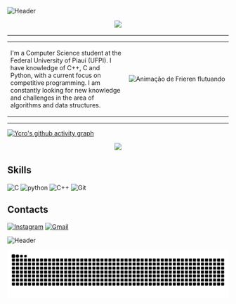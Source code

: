 ![Header](https://capsule-render.vercel.app/api?type=waving&color=216bff&height=150&section=header)
<div align="center">
  <a href="https://git.io/typing-svg">
    <img src="https://readme-typing-svg.demolab.com/?lines=Hello+there%2C+my+name+is+Icaro!" />
  </a>
</div>

---

<table>
<tr>
<td width="65%">

I'm a Computer Science student at the Federal University of Piauí (UFPI). I have knowledge of C++, C and Python, with a current focus on competitive programming. I am constantly looking for new knowledge and challenges in the area of algorithms and data structures.

</td>
<td width="35%">

<img align="right" alt="Animação de Frieren flutuando" src="https://cdn.lospec.com/gallery/floating-frieren-192562.gif" width="220">

</td>
</tr>
</table>

---

[![Ycro's github activity graph](https://github-readme-activity-graph.vercel.app/graph?username=YcroMqz&theme=react-dark)](https://github.com/YcroMqz/github-readme-activity-graph)

<p align="center">
    <img src="https://github-readme-stats.vercel.app/api?username=YcroMqz&show_icons=true&theme=transparent" style="border: none;">
</p>

## Skills
<div style="display: inline_block">
    <img align="center" alt="C" src="https://img.shields.io/badge/C-00599C?style=for-the-badge&logo=c&logoColor=white"/>
    <img align="center" alt="python" src="https://img.shields.io/badge/Python-3776AB?style=for-the-badge&logo=python&logoColor=white"/>
    <img align="center" alt="C++" src="https://img.shields.io/badge/C%2B%2B-00599C?style=for-the-badge&logo=c%2B%2B&logoColor=white"/>
    <img align="center" alt="Git" src="https://img.shields.io/badge/GIT-E44C30?style=for-the-badge&logo=git&logoColor=white"/>
</div>

## Contacts
[![Instagram](https://img.shields.io/badge/Instagram-E4405F?style=for-the-badge&logo=instagram&logoColor=white)](https://www.instagram.com/ycrooxz_/)
[![Gmail](https://img.shields.io/badge/Gmail-D14836?style=for-the-badge&logo=gmail&logoColor=white)](mailto:ycromarques12@gmail.com)

![Header](https://capsule-render.vercel.app/api?type=waving&color=216bff&height=150&section=footer)

<div align=center>
<img src="https://raw.githubusercontent.com/YcroMqz/YcroMqz/output/snake.svg" alt="Snake animation" />
</div>

